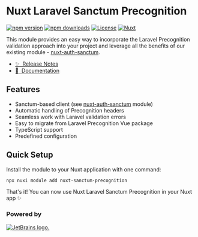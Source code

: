 # Nuxt Laravel Sanctum Precognition

[![npm version][npm-version-src]][npm-version-href]
[![npm downloads][npm-downloads-src]][npm-downloads-href]
[![License][license-src]][license-href]
[![Nuxt][nuxt-src]][nuxt-href]

This module provides an easy way to incorporate the Laravel Precognition validation approach into 
your project and leverage all the benefits of our existing module - [nuxt-auth-sanctum](https://manchenkoff.gitbook.io/nuxt-auth-sanctum).

- [✨ &nbsp;Release Notes](/CHANGELOG.md)
- [📖 &nbsp;Documentation](https://manchenkoff.gitbook.io/nuxt-sanctum-precognition/)

## Features

- Sanctum-based client (see [nuxt-auth-sanctum](https://manchenkoff.gitbook.io/nuxt-auth-sanctum) module)
- Automatic handling of Precognition headers
- Seamless work with Laravel validation errors
- Easy to migrate from Laravel Precognition Vue package
- TypeScript support
- Predefined configuration

## Quick Setup

Install the module to your Nuxt application with one command:

```bash
npx nuxi module add nuxt-sanctum-precognition
```

That's it! You can now use Nuxt Laravel Sanctum Precognition in your Nuxt app ✨


<!-- Badges -->
[npm-version-src]: https://img.shields.io/npm/v/nuxt-sanctum-precognition/latest.svg?style=flat&colorA=020420&colorB=00DC82
[npm-version-href]: https://npmjs.com/package/nuxt-sanctum-precognition

[npm-downloads-src]: https://img.shields.io/npm/dm/nuxt-sanctum-precognition.svg?style=flat&colorA=020420&colorB=00DC82
[npm-downloads-href]: https://npm.chart.dev/nuxt-sanctum-precognition

[license-src]: https://img.shields.io/npm/l/nuxt-sanctum-precognition.svg?style=flat&colorA=020420&colorB=00DC82
[license-href]: https://npmjs.com/package/nuxt-sanctum-precognition

[nuxt-src]: https://img.shields.io/badge/Nuxt-020420?logo=nuxt.js
[nuxt-href]: https://nuxt.com

### Powered by
[![JetBrains logo.](https://resources.jetbrains.com/storage/products/company/brand/logos/jetbrains.svg)](https://jb.gg/OpenSource)

